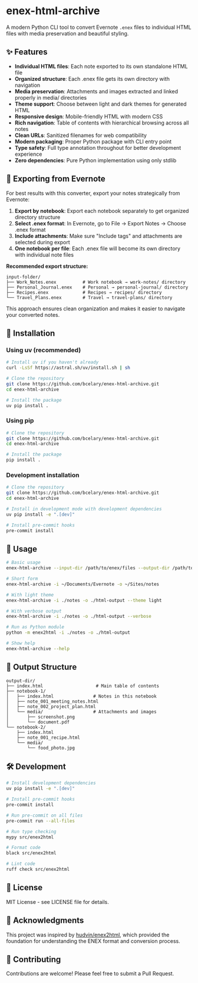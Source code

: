 # enex-html-archive

A modern Python CLI tool to convert Evernote `.enex` files to individual HTML files with
media preservation and beautiful styling.

## ✨ Features

- **Individual HTML files**: Each note exported to its own standalone HTML file
- **Organized structure**: Each .enex file gets its own directory with navigation
- **Media preservation**: Attachments and images extracted and linked properly in media/ directories
- **Theme support**: Choose between light and dark themes for generated HTML
- **Responsive design**: Mobile-friendly HTML with modern CSS
- **Rich navigation**: Table of contents with hierarchical browsing across all notes
- **Clean URLs**: Sanitized filenames for web compatibility
- **Modern packaging**: Proper Python package with CLI entry point
- **Type safety**: Full type annotation throughout for better development experience
- **Zero dependencies**: Pure Python implementation using only stdlib

## 📁 Exporting from Evernote

For best results with this converter, export your notes strategically from Evernote:

1. **Export by notebook**: Export each notebook separately to get organized directory
   structure
1. **Select .enex format**: In Evernote, go to File → Export Notes → Choose .enex format
1. **Include attachments**: Make sure "Include tags" and attachments are selected during
   export
1. **One notebook per file**: Each .enex file will become its own directory with
   individual note files

**Recommended export structure:**

```
input-folder/
├── Work_Notes.enex          # Work notebook → work-notes/ directory
├── Personal_Journal.enex    # Personal → personal-journal/ directory
├── Recipes.enex             # Recipes → recipes/ directory
└── Travel_Plans.enex        # Travel → travel-plans/ directory
```

This approach ensures clean organization and makes it easier to navigate your converted
notes.

## 🚀 Installation

### Using uv (recommended)

```bash
# Install uv if you haven't already
curl -LsSf https://astral.sh/uv/install.sh | sh

# Clone the repository
git clone https://github.com/bcelary/enex-html-archive.git
cd enex-html-archive

# Install the package
uv pip install .
```

### Using pip

```bash
# Clone the repository
git clone https://github.com/bcelary/enex-html-archive.git
cd enex-html-archive

# Install the package
pip install .
```

### Development installation

```bash
# Clone the repository
git clone https://github.com/bcelary/enex-html-archive.git
cd enex-html-archive

# Install in development mode with development dependencies
uv pip install -e ".[dev]"

# Install pre-commit hooks
pre-commit install
```

## 📖 Usage

```bash
# Basic usage
enex-html-archive --input-dir /path/to/enex/files --output-dir /path/to/output

# Short form
enex-html-archive -i ~/Documents/Evernote -o ~/Sites/notes

# With light theme
enex-html-archive -i ./notes -o ./html-output --theme light

# With verbose output
enex-html-archive -i ./notes -o ./html-output --verbose

# Run as Python module
python -m enex2html -i ./notes -o ./html-output

# Show help
enex-html-archive --help
```

## 📁 Output Structure

```
output-dir/
├── index.html                    # Main table of contents
├── notebook-1/
│   ├── index.html               # Notes in this notebook
│   ├── note_001_meeting_notes.html
│   ├── note_002_project_plan.html
│   └── media/                   # Attachments and images
│       ├── screenshot.png
│       └── document.pdf
└── notebook-2/
    ├── index.html
    ├── note_001_recipe.html
    └── media/
        └── food_photo.jpg
```


## 🛠 Development

```bash
# Install development dependencies
uv pip install -e ".[dev]"

# Install pre-commit hooks
pre-commit install

# Run pre-commit on all files
pre-commit run --all-files

# Run type checking
mypy src/enex2html

# Format code
black src/enex2html

# Lint code
ruff check src/enex2html
```

## 📄 License

MIT License - see LICENSE file for details.

## 🙏 Acknowledgments

This project was inspired by [hudvin/enex2html](https://github.com/hudvin/enex2html), which provided the foundation for understanding the ENEX format and conversion process.

## 🤝 Contributing

Contributions are welcome! Please feel free to submit a Pull Request.
